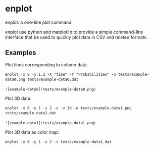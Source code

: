 enplot
======

enplot: a one-line plot command

enplot use python and matplotlib to provide a simple command-line interface
that be used to quickly plot data in CSV and related formats.

Examples
--------

Plot lines corresponding to column data:

    enplot -x 0 -y 1,2 -X "time" -Y "Probabilities" -o tests/example-data0.png tests/example-data0.dat

    ![example-data0](tests/example-data0.png)

Plot 3D data:

    enplot -x 0 -y 1 -z 2 -c -v 3d -o tests/example-data1.png tests/example-data1.dat

    ![example-data1](tests/example-data1.png)

Plot 3D data as color map:

    enplot -x 0 -y 1 -z 2 -c tests/example-data1.dat


